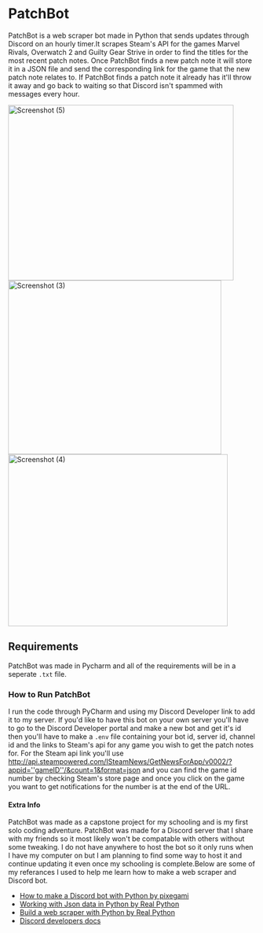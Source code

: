 # PatchBot


PatchBot is a web scraper bot made in Python that sends updates through Discord on an hourly timer.It scrapes Steam's API for the games Marvel Rivals, Overwatch 2 and Guilty Gear Strive in order to find the titles for the most recent patch notes. Once PatchBot finds a new patch note it will store it in a JSON file and send the corresponding link for the game that the new patch note relates to. If PatchBot finds a patch note it already has it'll throw it away and go back to waiting so that Discord isn't spammed with messages every hour.


<img width="459" height="357" alt="Screenshot (5)" src="https://github.com/user-attachments/assets/80375bed-3bb3-43df-a81d-fb79530923fb" />
<img width="434" height="354" alt="Screenshot (3)" src="https://github.com/user-attachments/assets/9588f277-14ae-4eef-92bf-4ce16228a82e" />
<img width="447" height="350" alt="Screenshot (4)" src="https://github.com/user-attachments/assets/2e648b06-b03c-4900-9518-bd0f0e5934e1" />




## Requirements


PatchBot was made in Pycharm and all of the requirements will be in a seperate `.txt` file.

### How to Run PatchBot


I run the code through PyCharm and using my Discord Developer link to add it to my server. If you'd like to have this bot on your own server you'll have to go to the Discord Developer portal and make a new bot and get it's id then you'll have to make a `.env` file containing your bot id, server id, channel id and the links to Steam's api for any game you wish to get the patch notes for. For the Steam api link you'll use http://api.steampowered.com/ISteamNews/GetNewsForApp/v0002/?appid=''gameID''/&count=1&format=json and you can find the game id number by checking Steam's store page and once you click on the game you want to get notifications for the number is at the end of the URL.

#### Extra Info


PatchBot was made as a capstone project for my schooling and is my first solo coding adventure. PatchBot was made for a Discord server that I share with my friends so it most likely won't be compatable with others without some tweaking. I do not have anywhere to host the bot so it only runs when I have my computer on but I am planning to find some way to host it and continue updating it even once my schooling is complete.Below are some of my referances I used to help me learn how to make a web scraper and Discord bot.
- [How to make a Discord bot with Python by pixegami](https://www.youtube.com/watch?v=2k9x0s3awss)
- [Working with Json data in Python by Real Python](https://realpython.com/python-json)
- [Build a web scraper with Python by Real Python](https://realpython.com/beautiful-soup-web-scraper-python)
- [Discord developers docs](https://discord.com/developers/docs/intro)
